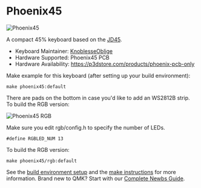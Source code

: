 # Phoenix45

![Phoenix45](https://i.imgur.com/xMyfiau.jpeg)

A compact 45% keyboard based on the [JD45](https://github.com/qmk/qmk_firmware/tree/master/keyboards/jd45).

* Keyboard Maintainer: [KnoblesseOblige](https://github.com/KnoblesseOblige)
* Hardware Supported: Phoenix45 PCB
* Hardware Availability: https://p3dstore.com/products/phoenix-pcb-only

Make example for this keyboard (after setting up your build environment):

    make phoenix45:default

There are pads on the bottom in case you'd like to add an WS2812B strip. To build the RGB version:

![Phoenix45 RGB](https://i.imgur.com/JUQ0fiy.jpeg)

Make sure you edit rgb/config.h to specify the number of LEDs.

    #define RGBLED_NUM 13

To build the RGB version:

    make phoenix45/rgb:default

See the [build environment setup](https://docs.qmk.fm/#/getting_started_build_tools) and the [make instructions](https://docs.qmk.fm/#/getting_started_make_guide) for more information. Brand new to QMK? Start with our [Complete Newbs Guide](https://docs.qmk.fm/#/newbs).
